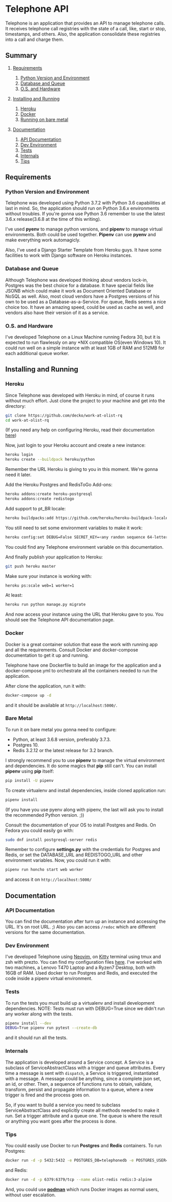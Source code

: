 # Telephone API

Telephone is an application that provides an API to manage telephone calls.
It receives telephone call registries with the state of a call, like, start or stop, timestamps, and others.
Also, the application consolidate these registries into a call and charge them.

## Summary
1. [Requirements](#requirements)
    1. [Python Version and Environment](#python-version-and-environment)
    2. [Database and Queue](#database-and-queue)
    3. [O.S. and Hardware](#os-and-hardware)

2. [Installing and Running](#installing-and-running)
    1. [Heroku](#heroku)
    2. [Docker](#docker)
    3. [Running on bare metal](#bare-metal)

3. [Documentation](#documentation)
    1. [API Documentation](#api-documentation)
    2. [Dev Environment](#dev-environment)
    3. [Tests](#tests)
    4. [Internals](#internals)
    5. [Tips](#tips)


## Requirements
### Python Version and Environment
Telephone was developed using Python 3.7.2 with Python 3.6 capabilities at last in mind. So,
the application should run on Python 3.6.x environments without troubles. If you're gonna use Python 3.6
remember to use the latest 3.6.x release(3.6.8 at the time of this writing).

I've used __pyenv__ to manage python versions, and __pipenv__ to manage virtual environments. Both could be
used together. __Pipenv__ can use __pyenv__ and make everything work automagicly.

Also, I've used a Django Starter Template from Heroku guys. It have some facilities to work with Django software
on Heroku instances.

### Database and Queue
Although Telephone was developed thinking about vendors lock-in, Postgres was the best choice for
a database. It have special fields like JSONB which could make it work as Document Oriented Database
or NoSQL as well. Also, most cloud vendors have a Postgres versions of his own  to be used as a
Database-as-a-Service.
For queue, Redis seems a nice choice too. It have an amazing speed, could be used as cache as well, and
vendors also have their version of it as a service.

### O.S. and Hardware
I've developed Telephone on a Linux Machine running Fedora 30, but it is expected to run flawlessly on any
\*NIX compatible OS(even Windows 10). It could run well on a simple instance with at least 1GB of RAM
and 512MB for each additional queue worker.


## Installing and Running
### Heroku
Since Telephone was developed with Heroku in mind, of course it runs without much effort.
Just clone the project to your machine and get into the directory:
```bash
git clone https://github.com/decko/work-at-olist-rq
cd work-at-olist-rq
```
(If you need any help on configuring Heroku, read their documentation
[here](https://devcenter.heroku.com/articles/getting-started-with-python))

Now, just login to your Heroku account and create a new instance:
```bash
heroku login
heroku create --buildpack heroku/python
```
Remember the URL Heroku is giving to you in this moment. We're gonna
need it later.

Add the Heroku Postgres and RedisToGo Add-ons:
```bash
heroku addons:create heroku-postgresql
heroku addons:create redistogo
```

Add support to pt_BR locale:
```bash
heroku buildpacks:add https://github.com/heroku/heroku-buildpack-locale
```

You still need to set some environment variables to make it work:
```bash
heroku config:set DEBUG=False SECRET_KEY=<any randon sequence 64-letter long at least>
```
You could find any Telephone environment variable on this documentation.

And finally publish your application to Heroku:
```bash
git push heroku master
```

Make sure your instance is working with:
```bash
heroku ps:scale web=1 worker=1
```

At least:
```bash
heroku run python manage.py migrate
```

And now access your instance using the URL that Heroku gave to you.
You should see the Telephone API documentation page.

### Docker
Docker is a great container solution that ease the work with running app and
all the requirements. Consult Docker and docker-compose documentation to get it up and running.

Telephone have one Dockerfile to build an image for the application and a
docker-compose.yml to orchestrate all the containers needed to run the application.

After clone the application, run it with:
```bash
docker-compose up -d
```
and it should be available at `http://localhost:5000/`.

### Bare Metal
To run it on bare metal you gonna need to configure:
* Python, at least 3.6.8 version, preferably 3.7.3.
* Postgres 10.
* Redis 3.2.12 or the latest release for 3.2 branch.

I strongly recommend you to use __pipenv__ to manage the virtual
environment and dependencies. It do some magics that __pip__ still
can't. You can install __pipenv__ using __pip__ itself:
```bash
pip install -U pipenv
```

To create virtualenv and install dependencies, inside cloned application run:
```bash
pipenv install
```
(If you have you use pyenv along with pipenv, the last will ask you to install
the recommended Python version. ;))

Consult the documentation of your OS to install Postgres and Redis.
On Fedora you could easily go with:
```bash
sudo dnf install postgresql-server redis
```

Remember to configure __settings.py__ with the credentials for Postgres and Redis,
or set the DATABASE_URL and REDISTOGO_URL and other environment variables.
Now, you could run it with:
```bash
pipenv run honcho start web worker
```
and access it on `http://localhost:5000/`

## Documentation
### API Documentation
You can find the documentation after turn up an instance and accessing the URL. It's on root
URL. ;)
Also you can access `/redoc` which are different versions for the same documentation.

### Dev Environment
I've developed Telephone using [Neovim](https://neovim.io), on [Kitty](https://sw.kovidgoyal.net/kitty/)
terminal using tmux and zsh with prezto.
You can find my configuration files [here](https://gitlab.com/decko/dotfiles).
I've worked with two machines, a Lenovo T470 Laptop and a Ryzen7 Desktop, both with 16GB of RAM.
Used docker to run Postgres and Redis, and executed the code inside a pipenv virtual environment.

### Tests
To run the tests you must build up a virtualenv and install development dependencies.
NOTE: Tests must run with DEBUG=True since we didn't run any worker along with the tests.
```bash
pipenv install --dev
DEBUG=True pipenv run pytest --create-db
```
and it should run all the tests.

### Internals
The application is developed around a Service concept. A Service is a subclass of
ServiceAbstractClass with a trigger and queue attributes. Every time a message is
sent with `dispatch`, a Service is triggered, instantiated with a message.
A message could be anything, since a complete json set, an id, or other.
Then, a sequence of functions runs to obtain, validate, transform, persist and
propagate information to a queue, where a new trigger is fired and the process goes on.

So, if you want to build a service you need to subclass ServiceAbstractClass and explicitly create
all methods needed to make it run. Set a trigger attribute and a queue one. The queue is where the
result or anything you want goes after the process is done.

### Tips
You could easily use Docker to run __Postgres__ and __Redis__ containers.
To run Postgres:
```bash
docker run -d -p 5432:5432 -e POSTGRES_DB=telephonedb -e POSTGRES_USER=olist_telephone -e POSTGRES_PASSWORD=olist_telephone --name olist-pgdb postgres:10
```

and Redis:
```bash
docker run -d -p 6379:6379/tcp --name olist-redis redis:3-alpine
```

And, you could use [__podman__](https://podman.io) which runs Docker images
as normal users, without user escalation.
